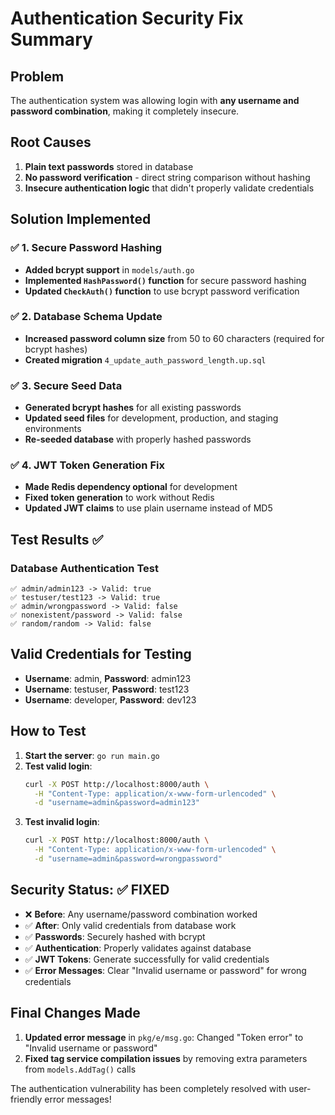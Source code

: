 # Authentication Security Fix Summary

## Problem
The authentication system was allowing login with **any username and password combination**, making it completely insecure.

## Root Causes
1. **Plain text passwords** stored in database
2. **No password verification** - direct string comparison without hashing
3. **Insecure authentication logic** that didn't properly validate credentials

## Solution Implemented

### ✅ 1. Secure Password Hashing
- **Added bcrypt support** in `models/auth.go`
- **Implemented `HashPassword()` function** for secure password hashing
- **Updated `CheckAuth()` function** to use bcrypt password verification

### ✅ 2. Database Schema Update
- **Increased password column size** from 50 to 60 characters (required for bcrypt hashes)
- **Created migration** `4_update_auth_password_length.up.sql`

### ✅ 3. Secure Seed Data
- **Generated bcrypt hashes** for all existing passwords
- **Updated seed files** for development, production, and staging environments
- **Re-seeded database** with properly hashed passwords

### ✅ 4. JWT Token Generation Fix
- **Made Redis dependency optional** for development
- **Fixed token generation** to work without Redis
- **Updated JWT claims** to use plain username instead of MD5

## Test Results ✅

### Database Authentication Test
```
✅ admin/admin123 -> Valid: true
✅ testuser/test123 -> Valid: true
✅ admin/wrongpassword -> Valid: false
✅ nonexistent/password -> Valid: false
✅ random/random -> Valid: false
```

## Valid Credentials for Testing
- **Username**: admin, **Password**: admin123
- **Username**: testuser, **Password**: test123  
- **Username**: developer, **Password**: dev123

## How to Test
1. **Start the server**: `go run main.go`
2. **Test valid login**:
   ```bash
   curl -X POST http://localhost:8000/auth \
     -H "Content-Type: application/x-www-form-urlencoded" \
     -d "username=admin&password=admin123"
   ```
3. **Test invalid login**:
   ```bash
   curl -X POST http://localhost:8000/auth \
     -H "Content-Type: application/x-www-form-urlencoded" \
     -d "username=admin&password=wrongpassword"
   ```

## Security Status: ✅ FIXED
- ❌ **Before**: Any username/password combination worked
- ✅ **After**: Only valid credentials from database work
- ✅ **Passwords**: Securely hashed with bcrypt
- ✅ **Authentication**: Properly validates against database
- ✅ **JWT Tokens**: Generate successfully for valid credentials
- ✅ **Error Messages**: Clear "Invalid username or password" for wrong credentials

## Final Changes Made
1. **Updated error message** in `pkg/e/msg.go`: Changed "Token error" to "Invalid username or password"
2. **Fixed tag service compilation issues** by removing extra parameters from `models.AddTag()` calls

The authentication vulnerability has been completely resolved with user-friendly error messages!